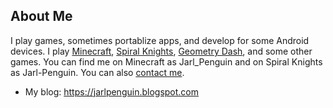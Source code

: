 ## About Me
I play games, sometimes portablize apps, and develop for some Android devices. I play [Minecraft](https://minecraft.net/en-us), [Spiral Knights](https://www.spiralknights.com/), [Geometry Dash](http://www.robtopgames.com/), and some other games. You can find me on Minecraft as Jarl_Penguin and on Spiral Knights as Jarl-Penguin. You can also [contact me](https://jarlpenguin.github.io/contactme).

- My blog: https://jarlpenguin.blogspot.com
